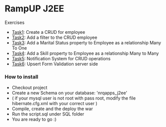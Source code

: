 # RampUP J2EE
Exercises
 - [Task1](https://github.com/Ax1om/ramp-up-j2ee/commit/73522f9f8f855400998ae103938f5336328ce5d6): Create a CRUD for employee
 - [Task2](https://github.com/Ax1om/ramp-up-j2ee/commit/fa564fe3967b94dadc1345cc0f7e0d626bc6348f): Add a filter to the CRUD employee
 - [Task3](https://github.com/Ax1om/ramp-up-j2ee/commit/114d86f0497ae997b173c5e85decdd9c51ee6562): Add a Marital Status property to Employee as a relationship Many To One
 - [Task4](https://github.com/Ax1om/ramp-up-j2ee/commit/e756fa141e4b7dd3e974045aec3ae1162d7e8c29): Add a Skill property to Employee as a relationship Many to Many
 - [Task5](https://github.com/Ax1om/ramp-up-j2ee/commit/418fd5243a245abe8ec22d63a4662af774bf05f7): Notification System for CRUD operations
 - [Task6](https://github.com/Ax1om/ramp-up-j2ee/commit/2de7ce0f8354829d365426a9b2a87739eff97d57): Upsert Form Validation server side
 
 ### How to install

 - Checkout project
 - Create a new Schema on your database: 'nrqapps_j2ee'
 - ( if your mysql user is not root with pass root, modify the file hibernate.cfg.xml with your correct user )
 - Compile, create and the deploy the war
 - Run the script.sql under SQL folder
 - You are ready to go :)
 
